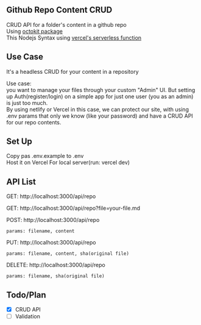 ## Github Repo Content CRUD
CRUD API for a folder's content in a github repo  
Using [octokit package](https://octokit.github.io/)   
This Nodejs Syntax using [vercel's serverless function](https://vercel.com/docs/serverless-functions/introduction)


## Use Case
It's a headless CRUD for your content in a repository  

Use case:  
you want to manage your files through your custom "Admin" UI.
But setting up Auth(register/login) on a simple app for just one user (you as an admin) is just too much.  
By using netlify or Vercel in this case, we can protect our site, with using .env params that only we know (like your password) and have a CRUD API for our repo contents.

## Set Up
Copy pas .env.example to .env  
Host it on Vercel
For local server(run: vercel dev)

## API List
GET: http://localhost:3000/api/repo  

GET: http://localhost:3000/api/repo?file=your-file.md  

POST: http://localhost:3000/api/repo  
```
params: filename, content
```

PUT: http://localhost:3000/api/repo  
```
params: filename, content, sha(original file)
```

DELETE: http://localhost:3000/api/repo  
```
params: filename, sha(original file)
```

## Todo/Plan
- [X] CRUD API
- [ ] Validation